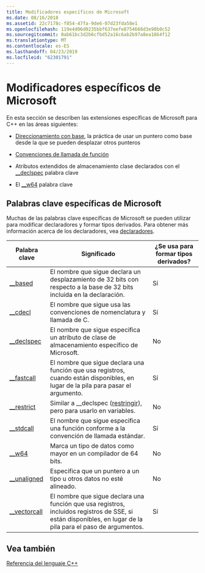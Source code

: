 ```yaml
---
title: Modificadores específicos de Microsoft
ms.date: 08/16/2018
ms.assetid: 22c7178c-f854-47fa-9de6-07d23fda58e1
ms.openlocfilehash: 119e4d06d0235bbf637eefe8754668d3e90b0c52
ms.sourcegitcommit: 0ab61bc3d2b6cfbd52a16c6ab2b97a8ea1864f12
ms.translationtype: MT
ms.contentlocale: es-ES
ms.lasthandoff: 04/23/2019
ms.locfileid: "62301791"
---
```

# <a name="microsoft-specific-modifiers"></a>Modificadores específicos de Microsoft

En esta sección se describen las extensiones específicas de Microsoft para C++ en las áreas siguientes:

- [Direccionamiento con base](based-addressing.md), la práctica de usar un puntero como base desde la que se pueden desplazar otros punteros

- [Convenciones de llamada de función](calling-conventions.md)

- Atributos extendidos de almacenamiento clase declarados con el [__declspec](declspec.md) palabra clave

- El [__w64](w64.md) palabra clave

## <a name="microsoft-specific-keywords"></a>Palabras clave específicas de Microsoft

Muchas de las palabras clave específicas de Microsoft se pueden utilizar para modificar declaradores y formar tipos derivados. Para obtener más información acerca de los declaradores, vea [declaradores](overview-of-declarators.md).

|Palabra clave|Significado|¿Se usa para formar tipos derivados?|
|-------------|-------------|---------------------------------|
|[__based](based-grammar.md)|El nombre que sigue declara un desplazamiento de 32 bits con respecto a la base de 32 bits incluida en la declaración.|Sí|
|[__cdecl](cdecl.md)|El nombre que sigue usa las convenciones de nomenclatura y llamada de C.|Sí|
|[__declspec](declspec.md)|El nombre que sigue especifica un atributo de clase de almacenamiento específico de Microsoft.|No|
|[__fastcall](fastcall.md)|El nombre que sigue declara una función que usa registros, cuando están disponibles, en lugar de la pila para pasar el argumento.|Sí|
|[__restrict](extension-restrict.md)|Similar a __declspec ([restringir](restrict.md)), pero para usarlo en variables.|No|
|[__stdcall](stdcall.md)|El nombre que sigue especifica una función conforme a la convención de llamada estándar.|Sí|
|[__w64](w64.md)|Marca un tipo de datos como mayor en un compilador de 64 bits.|No|
|[__unaligned](unaligned.md)|Especifica que un puntero a un tipo u otros datos no esté alineado.|No|
|[__vectorcall](vectorcall.md)|El nombre que sigue declara una función que usa registros, incluidos registros de SSE, si están disponibles, en lugar de la pila para el paso de argumentos.|Sí|

## <a name="see-also"></a>Vea también

[Referencia del lenguaje C++](cpp-language-reference.md)
